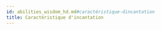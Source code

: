 ```yaml
---
id: abilities_wisdom_hd.md#caractéristique-dincantation
title: Caractéristique d'incantation
---
```



